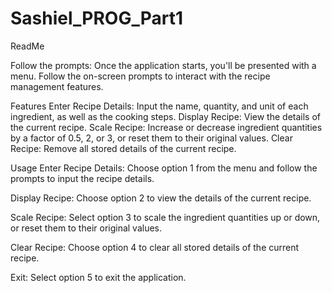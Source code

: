 # Sashiel_PROG_Part1
ReadMe

Follow the prompts:
Once the application starts, you'll be presented with a menu. Follow the on-screen prompts to interact with the recipe management features.

Features
Enter Recipe Details: Input the name, quantity, and unit of each ingredient, as well as the cooking steps.
Display Recipe: View the details of the current recipe.
Scale Recipe: Increase or decrease ingredient quantities by a factor of 0.5, 2, or 3, or reset them to their original values.
Clear Recipe: Remove all stored details of the current recipe.

Usage
Enter Recipe Details:
Choose option 1 from the menu and follow the prompts to input the recipe details.

Display Recipe:
Choose option 2 to view the details of the current recipe.

Scale Recipe:
Select option 3 to scale the ingredient quantities up or down, or reset them to their original values.

Clear Recipe:
Choose option 4 to clear all stored details of the current recipe.

Exit:
Select option 5 to exit the application.


